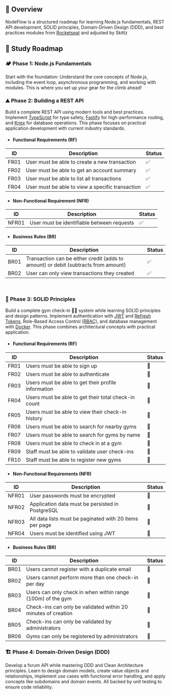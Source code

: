 ## 📌 Overview

NodeFlow is a structured roadmap for learning Node.js fundamentals, REST API development, SOLID principles, Domain-Driven Design (DDD), and best practices modules from [Rocketseat](https://www.rocketseat.com.br/) and adjusted by Skittz

## 📍 Study Roadmap

### 🏕️ **Phase 1**: Node.js Fundamentals

Start with the foundation: Understand the core concepts of Node.js, including the event loop, asynchronous programming, and working with modules. This is where you set up your gear for the climb ahead!

### ⛰️ **Phase 2**: Building a REST API

Build a complete REST API using modern tools and best practices. Implement [TypeScript](https://www.typescriptlang.org/) for type safety, [Fastify](https://fastify.dev/) for high-performance routing, and [Knex](https://knexjs.org/) for database operations. This phase focuses on practical application development with current industry standards.

- #### Functional Requirements (RF)

| ID   | Description                                      | Status |
| ---- | ------------------------------------------------ | ------ |
| FR01 | User must be able to create a new transaction    | ✅     |
| FR02 | User must be able to get an account summary      | ✅     |
| FR03 | User must be able to list all transactions       | ✅     |
| FR04 | User must be able to view a specific transaction | ✅     |

- #### Non-Functional Requirement (NFR)

| ID    | Description                                | Status |
| ----- | ------------------------------------------ | ------ |
| NFR01 | User must be identifiable between requests | ✅     |

- #### Business Rules (BR)

| ID   | Description                                                                        | Status |
| ---- | ---------------------------------------------------------------------------------- | ------ |
| BR01 | Transaction can be either credit (adds to amount) or debit (subtracts from amount) | ✅     |
| BR02 | User can only view transactions they created                                       | ✅     |

</br>

### 🌄 **Phase 3**: SOLID Principles

Build a complete gym check-in 🏋🏽 system while learning SOLID principles and design patterns. Implement authentication with [JWT](https://pt.wikipedia.org/wiki/JSON_Web_Token) and [Refresh Tokens](https://auth0.com/blog/refresh-tokens-what-are-they-and-when-to-use-them/), Role-Based Access Control [(RBAC)](https://en.wikipedia.org/wiki/Role-based_access_control), and database management with [Docker](https://www.docker.com/). This phase combines architectural concepts with practical application.


- #### Functional Requirements (RF)

| ID   | Description                                        | Status |
| ---- | -------------------------------------------------- | ------ |
| FR01 | Users must be able to sign up                      | 🚧     |
| FR02 | Users must be able to authenticate                 | 🚧    |
| FR03 | Users must be able to get their profile information| 🚧     |
| FR04 | Users must be able to get their total check-in count| 🚧     |
| FR05 | Users must be able to view their check-in history  | 🚧     |
| FR06 | Users must be able to search for nearby gyms      | 🚧     |
| FR07 | Users must be able to search for gyms by name     | 🚧     |
| FR08 | Users must be able to check in at a gym           | 🚧     |
| FR09 | Staff must be able to validate user check-ins     | 🚧     |
| FR10 | Staff must be able to register new gyms           | 🚧     |

- #### Non-Functional Requirements (NFR)

| ID    | Description                                         | Status |
| ----- | --------------------------------------------------- | ------ |
| NFR01 | User passwords must be encrypted                    | 🚧     |
| NFR02 | Application data must be persisted in PostgreSQL    | 🚧     |
| NFR03 | All data lists must be paginated with 20 items per page | 🚧     |
| NFR04 | Users must be identified using JWT                  | 🚧     |

- #### Business Rules (BR)

| ID   | Description                                                                | Status |
| ---- | -------------------------------------------------------------------------- | ------ |
| BR01 | Users cannot register with a duplicate email                               | 🚧     |
| BR02 | Users cannot perform more than one check-in per day                        | 🚧     |
| BR03 | Users can only check in when within range (100m) of the gym                | 🚧     |
| BR04 | Check-ins can only be validated within 20 minutes of creation             | 🚧     |
| BR05 | Check-ins can only be validated by administrators                         | 🚧     |
| BR06 | Gyms can only be registered by administrators                              | 🚧     |

### 🏗️ **Phase 4**: Domain-Driven Design (DDD)

Develop a forum API while mastering DDD and Clean Architecture principles. Learn to design domain models, create value objects and relationships, implement use cases with functional error handling, and apply concepts like subdomains and domain events. All backed by unit testing to ensure code reliability.
